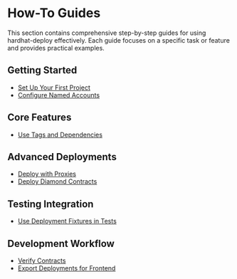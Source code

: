 # How-To Guides

This section contains comprehensive step-by-step guides for using hardhat-deploy effectively. Each guide focuses on a specific task or feature and provides practical examples.

## Getting Started
- [Set Up Your First Project](./setup-first-project.md)
- [Configure Named Accounts](./configure-named-accounts.md)
<!-- - [Write Your First Deploy Script](./write-first-deploy-script.md) -->

## Core Features
- [Use Tags and Dependencies](./use-tags-and-dependencies.md)
<!-- - [Handle Deploy Script Execution Order](./deploy-script-execution-order.md) -->
<!-- - [Deploy Contracts with Libraries](./deploy-with-libraries.md) -->
<!-- - [Use Deterministic Deployments](./deterministic-deployments.md) -->

## Advanced Deployments
- [Deploy with Proxies](./deploy-with-proxies.md)
- [Deploy Diamond Contracts](./deploy-diamond-contracts.md)
<!-- - [Handle Contract Upgrades](./handle-contract-upgrades.md) -->
<!-- - [Multi-Chain Deployments](./multi-chain-deployments.md) -->

## Testing Integration
- [Use Deployment Fixtures in Tests](./deployment-fixtures-in-tests.md)
<!-- - [Test Contract Interactions](./test-contract-interactions.md)
- [Fork Testing with Deployments](./fork-testing.md) -->

## Development Workflow
- [Verify Contracts](./verify-contracts.md)
- [Export Deployments for Frontend](./export-deployments.md)

<!-- ## Environment-Specific
- [Configure Different Networks](./configure-networks.md) -->

<!-- ## Integration & Automation
- [Integrate with Frontend Applications](./frontend-integration.md) -->
<!-- - [Hot Contract Replacement (HRC)](./hot-contract-replacement.md) -->
